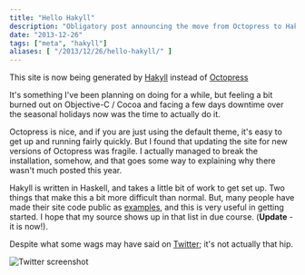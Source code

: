 ```yaml
---
title: "Hello Hakyll"
description: "Obligatory post announcing the move from Octopress to Hakyll."
date: "2013-12-26"
tags: ["meta", "hakyll"]
aliases: [ "/2013/12/26/hello-hakyll/" ]
---
```


This site is now being generated by [Hakyll](http://jaspervdj.be/hakyll/)
instead of [Octopress](http://octopress.org)

It's something I've been planning on doing for a while, but feeling a bit burned
out on Objective-C / Cocoa and facing a few days downtime over the seasonal
holidays now was the time to actually do it.

Octopress is nice, and if you are just using the default theme, it's easy to get
up and running fairly quickly. But I found that updating the site for new
versions of Octopress was fragile. I actually managed to break the installation,
somehow, and that goes some way to explaining why there wasn't much posted this
year.

Hakyll is written in Haskell, and takes a little bit of work to get set up. Two
things that make this a bit more difficult than normal. But, many people have
made their site code public as
[examples](http://jaspervdj.be/hakyll/examples.html), and this is very useful
in getting started. I hope that my source shows up in that list in due
course. (**Update** - it is now!).

Despite what some wags may have said on
[Twitter](https://twitter.com/alexrozanski/status/415797308220264448); it's not
actually that hip.

![Twitter screenshot](http://images.abizern.org/2013/12/hakyll-hipster.png)

